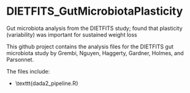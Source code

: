 # DIETFITS_GutMicrobiotaPlasticity
Gut microbiota analysis from the DIETFITS study; found that plasticity (variability) was important for sustained weight loss

This github project contains the analysis files for the DIETFITS gut microbiota study by Grembi, Nguyen, Haggerty, Gardner, Holmes, and Parsonnet.

The files include:

- \texttt{dada2_pipeline.R}
